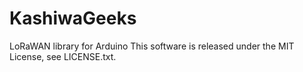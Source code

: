 # KashiwaGeeks
LoRaWAN library for Arduino
This software is released under the MIT License, see LICENSE.txt.
